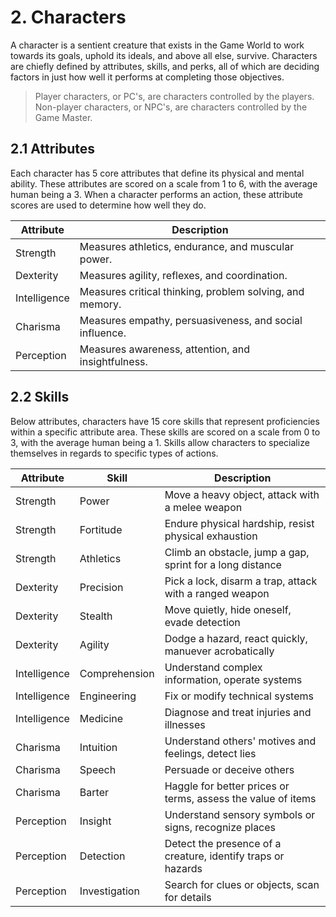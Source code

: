 # 2. Characters

A character is a sentient creature that exists in the Game World to work towards its goals, uphold its ideals, and above all else, survive.
Characters are chiefly defined by attributes, skills, and perks, all of which are deciding factors in just how well it performs at completing those objectives.

> Player characters, or PC's, are characters controlled by the players.
> Non-player characters, or NPC's, are characters controlled by the Game Master.

## 2.1 Attributes

Each character has 5 core attributes that define its physical and mental ability.
These attributes are scored on a scale from 1 to 6, with the average human being a 3.
When a character performs an action, these attribute scores are used to determine how well they do.

| Attribute    | Description                                              |
| ------------ | -------------------------------------------------------- |
| Strength     | Measures athletics, endurance, and muscular power.       |
| Dexterity    | Measures agility, reflexes, and coordination.            |
| Intelligence | Measures critical thinking, problem solving, and memory. |
| Charisma     | Measures empathy, persuasiveness, and social influence.  |
| Perception   | Measures awareness, attention, and insightfulness.       |

## 2.2 Skills

Below attributes, characters have 15 core skills that represent proficiencies within a specific attribute area.
These skills are scored on a scale from 0 to 3, with the average human being a 1.
Skills allow characters to specialize themselves in regards to specific types of actions.

| Attribute    | Skill         | Description                                                  |
| ------------ | ------------- | ------------------------------------------------------------ |
| Strength     | Power         | Move a heavy object, attack with a melee weapon              |
| Strength     | Fortitude     | Endure physical hardship, resist physical exhaustion         |
| Strength     | Athletics     | Climb an obstacle, jump a gap, sprint for a long distance    |
| Dexterity    | Precision     | Pick a lock, disarm a trap, attack with a ranged weapon      |
| Dexterity    | Stealth       | Move quietly, hide oneself, evade detection                  |
| Dexterity    | Agility       | Dodge a hazard, react quickly, manuever acrobatically        |
| Intelligence | Comprehension | Understand complex information, operate systems              |
| Intelligence | Engineering   | Fix or modify technical systems                              |
| Intelligence | Medicine      | Diagnose and treat injuries and illnesses                    |
| Charisma     | Intuition     | Understand others' motives and feelings, detect lies         |
| Charisma     | Speech        | Persuade or deceive others                                   |
| Charisma     | Barter        | Haggle for better prices or terms, assess the value of items |
| Perception   | Insight       | Understand sensory symbols or signs, recognize places        |
| Perception   | Detection     | Detect the presence of a creature, identify traps or hazards |
| Perception   | Investigation | Search for clues or objects, scan for details                |
